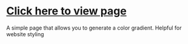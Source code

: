 # [Click here to view page](https://clester31.github.io/Color-Gradient-Generator/)

A simple page that allows you to generate a color gradient. Helpful for website styling
